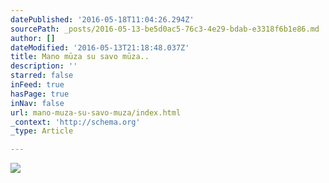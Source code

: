 ```yaml
---
datePublished: '2016-05-18T11:04:26.294Z'
sourcePath: _posts/2016-05-13-be5d0ac5-76c3-4e29-bdab-e3318f6b1e86.md
author: []
dateModified: '2016-05-13T21:18:48.037Z'
title: Mano mūza su savo mūza..
description: ''
starred: false
inFeed: true
hasPage: true
inNav: false
url: mano-muza-su-savo-muza/index.html
_context: 'http://schema.org'
_type: Article

---
```

![](https://s3-us-west-2.amazonaws.com/the-grid-img/p/eb8f2737110a1109b5d5bbf1c56e19e55cb381a1.jpg)